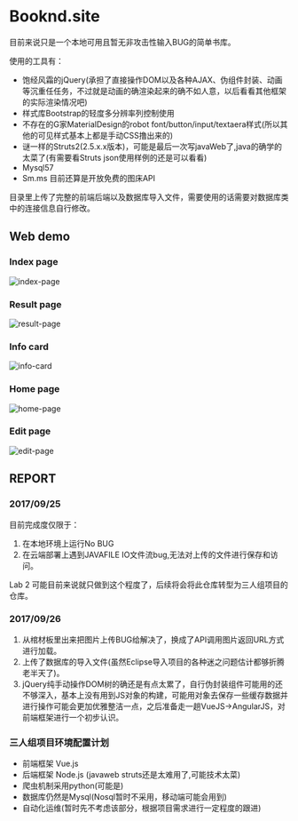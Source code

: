 # Booknd.site

目前来说只是一个本地可用且暂无非攻击性输入BUG的简单书库。

使用的工具有：

+ 饱经风霜的jQuery(承担了直接操作DOM以及各种AJAX、伪组件封装、动画等沉重任任务，不过就是动画的确渲染起来的确不如人意，以后看看其他框架的实际渲染情况吧)
+ 样式库Bootstrap的轻度多分辨率列控制使用
+ 不存在的G家MaterialDesign的robot font/button/input/textaera样式(所以其他的可见样式基本上都是手动CSS撸出来的)
+ 谜一样的Struts2(2.5.x.x版本)，可能是最后一次写javaWeb了,java的确学的太菜了(有需要看Struts json使用样例的还是可以看看)
+  Mysql57
+ Sm.ms 目前还算是开放免费的图床API

目录里上传了完整的前端后端以及数据库导入文件，需要使用的话需要对数据库类中的连接信息自行修改。

## Web demo

### Index page
![index-page](https://raw.githubusercontent.com/RheaBubbles/Booknd.site/master/WebContent/prototype-demo/index-page.jpg)

### Result page
![result-page](https://raw.githubusercontent.com/RheaBubbles/Booknd.site/master/WebContent/prototype-demo/index-result-page.jpg)

### Info card
![info-card](https://raw.githubusercontent.com/RheaBubbles/Booknd.site/master/WebContent/prototype-demo/index-page-info-card.jpg)

### Home page
![home-page](https://raw.githubusercontent.com/RheaBubbles/Booknd.site/master/WebContent/prototype-demo/home-page.jpg)

### Edit page
![edit-page](https://raw.githubusercontent.com/RheaBubbles/Booknd.site/master/WebContent/prototype-demo/edit-page.jpg)


## REPORT

### 2017/09/25

目前完成度仅限于：
1. 在本地环境上运行No BUG
2. 在云端部署上遇到JAVAFILE IO文件流bug,无法对上传的文件进行保存和访问。

Lab 2 可能目前来说就只做到这个程度了，后续将会将此仓库转型为三人组项目的仓库。

### 2017/09/26

1. 从棺材板里出来把图片上传BUG给解决了，换成了API调用图片返回URL方式进行加载。
2. 上传了数据库的导入文件(虽然Eclipse导入项目的各种迷之问题估计都够折腾老半天了)。
3. jQuery纯手动操作DOM树的确还是有点太累了，自行伪封装组件可能用的还不够深入，基本上没有用到JS对象的构建，可能用对象去保存一些缓存数据并进行操作可能会更加优雅整洁一点，之后准备走一趟VueJS->AngularJS，对前端框架进行一个初步认识。

### 三人组项目环境配置计划

+ 前端框架 Vue.js 
+ 后端框架 Node.js (javaweb struts还是太难用了,可能技术太菜)
+ 爬虫机制采用python(可能是) 
+ 数据库仍然是Mysql(Nosql暂时不采用，移动端可能会用到)
+ 自动化运维(暂时先不考虑该部分，根据项目需求进行一定程度的跟进)

